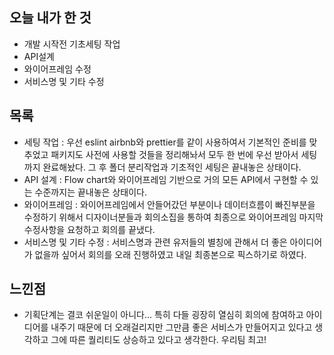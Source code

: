 ## 오늘 내가 한 것
- 개발 시작전 기초세팅 작업
- API설계
- 와이어프레임 수정
- 서비스명 및 기타 수정

## 목록
- 세팅 작업 : 우선 eslint airbnb와 prettier를 같이 사용하여서 기본적인 준비를 맞추었고 패키지도 사전에 사용할 것들을 정리해놔서 모두 한 번에 우선 받아서 세팅까지 완료해놨다. 그 후 폴더 분리작업과 기초적인 세팅은 끝내놓은 상태이다.
- API 설계 : Flow chart와 와이어프레임 기반으로 거의 모든 API에서 구현할 수 있는 수준까지는 끝내놓은 상태이다.
- 와이어프레임 : 와이어프레임에서 안들어갔던 부분이나 데이터흐름이 빠진부분을 수정하기 위해서 디자이너분들과 회의소집을 통하여 최종으로 와이어프레임 마지막 수정사항을 요청하고 회의를 끝냈다.
- 서비스명 및 기타 수정 : 서비스명과 관련 유저들의 별칭에 관해서 더 좋은 아이디어가 없을까 싶어서 회의를 오래 진행하였고 내일 최종본으로 픽스하기로 하였다.

## 느낀점
- 기획단계는 결코 쉬운일이 아니다... 특히 다들 굉장히 열심히 회의에 참여하고 아이디어를 내주기 때문에 더 오래걸리지만 그만큼 좋은 서비스가 만들어지고 있다고 생각하고 그에 따른 퀄리티도 상승하고 있다고 생각한다. 우리팀 최고!
